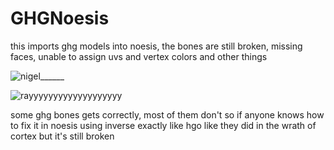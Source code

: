 # GHGNoesis
this imports ghg models into noesis, the bones are still broken, missing faces, unable to assign uvs and vertex colors and other things

![nigel______](https://github.com/DarkShadowNemo/GHGNoesis/assets/119450522/75947be3-6d2b-47ac-b70d-50b2d6eb170a)


![rayyyyyyyyyyyyyyyyyyy](https://github.com/DarkShadowNemo/GHGNoesis/assets/119450522/cd074777-3780-4b61-b889-74258224729e)

some ghg bones gets correctly, most of them don't so if anyone knows how to fix it in noesis using inverse exactly like hgo like they did in the wrath of cortex but it's still broken
